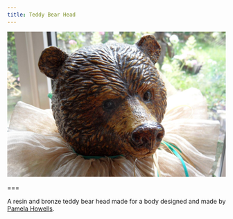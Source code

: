 ```yaml
---
title: Teddy Bear Head
---
```


![Teddy Bear Head](bearhead.jpg)

===

A resin and bronze teddy bear head made for a body designed and made by <a href="/pamela/">Pamela Howells</a>.